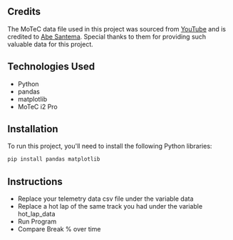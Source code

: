 ## Credits

The MoTeC data file used in this project was sourced from [YouTube](https://www.youtube.com/) and is credited to [Abe Santema](https://www.youtube.com/watch?v=HZiM01KJ6Ac&t=151s). Special thanks to them for providing such valuable data for this project.

## Technologies Used

- Python
- pandas
- matplotlib
- MoTeC i2 Pro

## Installation

To run this project, you'll need to install the following Python libraries:

```bash
pip install pandas matplotlib
```

## Instructions

- Replace your telemetry data csv file under the variable data
- Replace a hot lap of the same track you had under the variable hot_lap_data
- Run Program
- Compare Break % over time





